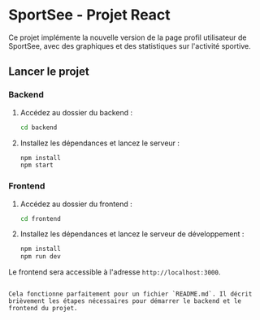 # SportSee - Projet React

Ce projet implémente la nouvelle version de la page profil utilisateur de SportSee, avec des graphiques et des statistiques sur l'activité sportive.

## Lancer le projet

### Backend
1. Accédez au dossier du backend :
   ```bash
   cd backend
   ```
2. Installez les dépendances et lancez le serveur :
   ```bash
   npm install
   npm start
   ```

### Frontend
1. Accédez au dossier du frontend :
   ```bash
   cd frontend
   ```
2. Installez les dépendances et lancez le serveur de développement :
   ```bash
   npm install
   npm run dev
   ```

Le frontend sera accessible à l'adresse `http://localhost:3000`.
```

Cela fonctionne parfaitement pour un fichier `README.md`. Il décrit brièvement les étapes nécessaires pour démarrer le backend et le frontend du projet.

